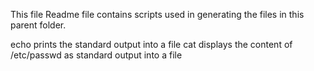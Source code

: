 This file Readme file contains scripts used in generating the files in this parent folder.

echo prints the standard output into a file
cat displays the content of /etc/passwd as standard output into a file